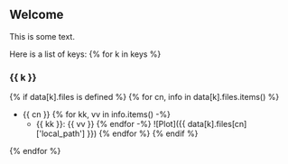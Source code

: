 <style>
    @page {
        size: letter landscape;
        margin: 2cm;
    }
</style>

## Welcome

This is some text.

Here is a list of keys:
{% for k in keys %}
### {{ k }}

{% if data[k].files is defined %}
{% for cn, info in data[k].files.items() %}
- {{ cn  }}
{% for kk, vv in info.items() -%}
     - {{ kk }}: {{ vv }}
{% endfor -%}
![Plot]({{ data[k].files[cn]['local_path'] }})
{% endfor %}
{% endif %}


{% endfor %}

